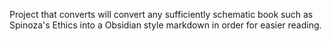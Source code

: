 Project that converts will convert any sufficiently schematic book such as Spinoza's Ethics into a Obsidian style markdown in order for easier reading.
